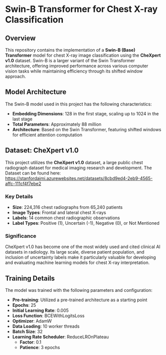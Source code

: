 # Swin-B Transformer for Chest X-ray Classification

## Overview
This repository contains the implementation of a **Swin-B (Base) Transformer** model for chest X-ray image classification using the **CheXpert v1.0** dataset. Swin-B is a larger variant of the Swin Transformer architecture, offering improved performance across various computer vision tasks while maintaining efficiency through its shifted window approach.

## Model Architecture
The Swin-B model used in this project has the following characteristics:
- **Embedding Dimensions**: 128 in the first stage, scaling up to 1024 in the last stage
- **Total Parameters**: Approximately 88 million
- **Architecture**: Based on the Swin Transformer, featuring shifted windows for efficient attention computation

## Dataset: CheXpert v1.0
This project utilizes the **CheXpert v1.0** dataset, a large public chest radiograph dataset for medical imaging research and development.
The Dataset can be found here: https://stanfordaimi.azurewebsites.net/datasets/8cbd9ed4-2eb9-4565-affc-111cf4f7ebe2

### Key Details
- **Size**: 224,316 chest radiographs from 65,240 patients
- **Image Types**: Frontal and lateral chest X-rays
- **Labels**: 14 common chest radiographic observations
- **Label Types**: Positive (1), Uncertain (-1), Negative (0), or Not Mentioned

### Significance
CheXpert v1.0 has become one of the most widely used and cited clinical AI datasets in radiology. Its large scale, diverse patient population, and inclusion of uncertainty labels make it particularly valuable for developing and evaluating machine learning models for chest X-ray interpretation.

## Training Details
The model was trained with the following parameters and configuration:
- **Pre-training**: Utilized a pre-trained architecture as a starting point
- **Epochs**: 25
- **Initial Learning Rate**: 0.005
- **Loss Function**: BCEWithLogitsLoss
- **Optimizer**: AdamW
- **Data Loading**: 10 worker threads
- **Batch Size**: 32
- **Learning Rate Scheduler**: ReduceLROnPlateau
  - **Factor**: 0.1
  - **Patience**: 3 epochs

